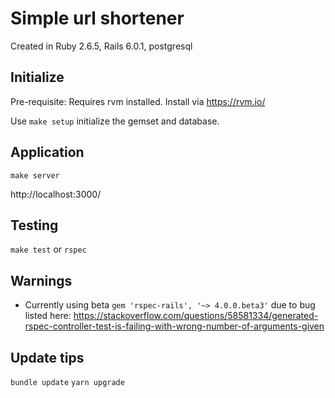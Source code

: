 # Simple url shortener
Created in Ruby 2.6.5, Rails 6.0.1, postgresql

## Initialize
Pre-requisite: Requires rvm installed. Install via https://rvm.io/

Use `make setup` initialize the gemset and database.

## Application
`make server`

http://localhost:3000/

## Testing
`make test` or `rspec`

## Warnings
- Currently using beta `gem 'rspec-rails', '~> 4.0.0.beta3'` due to bug listed here: https://stackoverflow.com/questions/58581334/generated-rspec-controller-test-is-failing-with-wrong-number-of-arguments-given

## Update tips
`bundle update`
`yarn upgrade`

